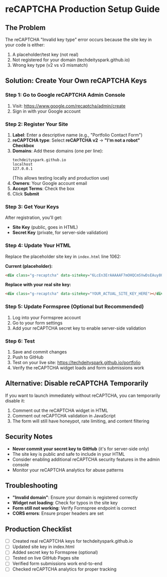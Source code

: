 # reCAPTCHA Production Setup Guide

## The Problem
The reCAPTCHA "Invalid key type" error occurs because the site key in your code is either:
1. A placeholder/test key (not real)
2. Not registered for your domain (techdeityspark.github.io)
3. Wrong key type (v2 vs v3 mismatch)

## Solution: Create Your Own reCAPTCHA Keys

### Step 1: Go to Google reCAPTCHA Admin Console
1. Visit: https://www.google.com/recaptcha/admin/create
2. Sign in with your Google account

### Step 2: Register Your Site
1. **Label**: Enter a descriptive name (e.g., "Portfolio Contact Form")
2. **reCAPTCHA type**: Select **reCAPTCHA v2** → **"I'm not a robot" Checkbox**
3. **Domains**: Add these domains (one per line):
   ```
   techdeityspark.github.io
   localhost
   127.0.0.1
   ```
   (This allows testing locally and production use)
4. **Owners**: Your Google account email
5. **Accept Terms**: Check the box
6. Click **Submit**

### Step 3: Get Your Keys
After registration, you'll get:
- **Site Key** (public, goes in HTML)
- **Secret Key** (private, for server-side validation)

### Step 4: Update Your HTML
Replace the placeholder site key in `index.html` line 1062:

**Current (placeholder):**
```html
<div class="g-recaptcha" data-sitekey="6LcEn3ErAAAAAF7mOHQCmSVwDsEAuy8OiOSyyPYz"></div>
```

**Replace with your real site key:**
```html
<div class="g-recaptcha" data-sitekey="YOUR_ACTUAL_SITE_KEY_HERE"></div>
```

### Step 5: Update Formspree (Optional but Recommended)
1. Log into your Formspree account
2. Go to your form settings
3. Add your reCAPTCHA secret key to enable server-side validation

### Step 6: Test
1. Save and commit changes
2. Push to GitHub
3. Test on your live site: https://techdeityspark.github.io/portfolio
4. Verify the reCAPTCHA widget loads and form submissions work

## Alternative: Disable reCAPTCHA Temporarily

If you want to launch immediately without reCAPTCHA, you can temporarily disable it:

1. Comment out the reCAPTCHA widget in HTML
2. Comment out reCAPTCHA validation in JavaScript
3. The form will still have honeypot, rate limiting, and content filtering

## Security Notes
- **Never commit your secret key to GitHub** (it's for server-side only)
- The site key is public and safe to include in your HTML
- Consider enabling additional reCAPTCHA security features in the admin console
- Monitor your reCAPTCHA analytics for abuse patterns

## Troubleshooting
- **"Invalid domain"**: Ensure your domain is registered correctly
- **Widget not loading**: Check for typos in the site key
- **Form still not working**: Verify Formspree endpoint is correct
- **CORS errors**: Ensure proper headers are set

## Production Checklist
- [ ] Created real reCAPTCHA keys for techdeityspark.github.io
- [ ] Updated site key in index.html
- [ ] Added secret key to Formspree (optional)
- [ ] Tested on live GitHub Pages site
- [ ] Verified form submissions work end-to-end
- [ ] Checked reCAPTCHA analytics for proper tracking
